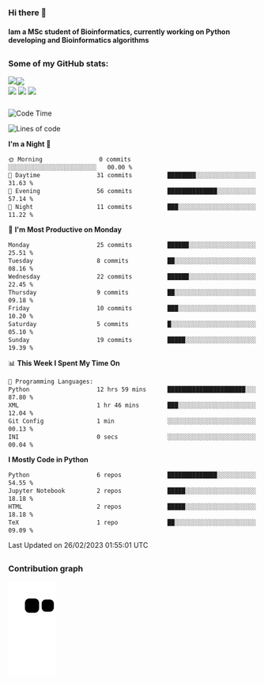 ### Hi there 👋
#### Iam a MSc student of Bioinformatics, currently working on Python developing and Bioinformatics algorithms

##
### Some of my GitHub stats:

<div>
  <a href="https://github.com/AdrianoSilva19/AdrianoSilva19">
    <img heigth="180" align="left" src="https://github-readme-stats.vercel.app/api?username=AdrianoSilva19&count_private=true&include_all_comits=true&show_icons=true&theme=dracula" />
    <img heigth="180" align="center" src="https://github-readme-stats.vercel.app/api/top-langs/?username=AdrianoSilva19&langs_count=3&theme=dracula" />
  </a>
</div>

<div style="display:inline_block">
  <img align="center" heigth="30" width="30" src="https://cdn.jsdelivr.net/gh/devicons/devicon/icons/python/python-plain.svg" />
  <img align="center" heigth="30" width="30" src="https://cdn.jsdelivr.net/gh/devicons/devicon/icons/r/r-original.svg" />
  <img align="center" heigth="35" width="35" src="https://cdn.jsdelivr.net/gh/devicons/devicon/icons/neo4j/neo4j-original.svg" />
</div>

##

<!--START_SECTION:waka-->
![Code Time](http://img.shields.io/badge/Code%20Time-130%20hrs%2020%20mins-blue)

![Lines of code](https://img.shields.io/badge/From%20Hello%20World%20I%27ve%20Written-721.0%20thousand%20lines%20of%20code-blue)

**I'm a Night 🦉** 

```text
🌞 Morning                0 commits           ░░░░░░░░░░░░░░░░░░░░░░░░░   00.00 % 
🌆 Daytime                31 commits          ████████░░░░░░░░░░░░░░░░░   31.63 % 
🌃 Evening                56 commits          ██████████████░░░░░░░░░░░   57.14 % 
🌙 Night                  11 commits          ███░░░░░░░░░░░░░░░░░░░░░░   11.22 % 
```
📅 **I'm Most Productive on Monday** 

```text
Monday                   25 commits          ██████░░░░░░░░░░░░░░░░░░░   25.51 % 
Tuesday                  8 commits           ██░░░░░░░░░░░░░░░░░░░░░░░   08.16 % 
Wednesday                22 commits          ██████░░░░░░░░░░░░░░░░░░░   22.45 % 
Thursday                 9 commits           ██░░░░░░░░░░░░░░░░░░░░░░░   09.18 % 
Friday                   10 commits          ███░░░░░░░░░░░░░░░░░░░░░░   10.20 % 
Saturday                 5 commits           █░░░░░░░░░░░░░░░░░░░░░░░░   05.10 % 
Sunday                   19 commits          █████░░░░░░░░░░░░░░░░░░░░   19.39 % 
```


📊 **This Week I Spent My Time On** 

```text
💬 Programming Languages: 
Python                   12 hrs 59 mins      ██████████████████████░░░   87.80 % 
XML                      1 hr 46 mins        ███░░░░░░░░░░░░░░░░░░░░░░   12.04 % 
Git Config               1 min               ░░░░░░░░░░░░░░░░░░░░░░░░░   00.13 % 
INI                      0 secs              ░░░░░░░░░░░░░░░░░░░░░░░░░   00.04 % 
```

**I Mostly Code in Python** 

```text
Python                   6 repos             ██████████████░░░░░░░░░░░   54.55 % 
Jupyter Notebook         2 repos             █████░░░░░░░░░░░░░░░░░░░░   18.18 % 
HTML                     2 repos             █████░░░░░░░░░░░░░░░░░░░░   18.18 % 
TeX                      1 repo              ██░░░░░░░░░░░░░░░░░░░░░░░   09.09 % 
```




 Last Updated on 26/02/2023 01:55:01 UTC
<!--END_SECTION:waka-->

##

### Contribution graph

![snake svg](https://github.com/AdrianoSilva19/AdrianoSilva19/blob/output/github-contribution-grid-snake.svg)







<!--

Here are some ideas to get you started:

- 🔭 I’m currently working on ...
- 🌱 I’m currently learning ...
- 👯 I’m looking to collaborate on ...
- 🤔 I’m looking for help with ...
- 💬 Ask me about ...
- 📫 How to reach me: ...
- 😄 Pronouns: ...
- ⚡ Fun fact: ...
-->
